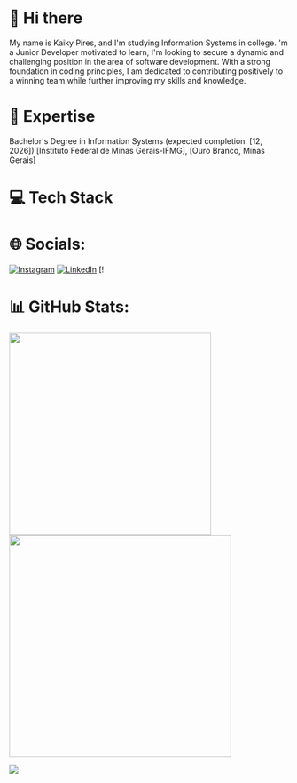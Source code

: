 # 👋 Hi there

My name is Kaiky Pires, and I'm studying Information Systems in college.
'm a Junior Developer motivated to learn, I'm looking to secure a dynamic and challenging position in the area of ​​software development. With a strong foundation in coding principles, I am dedicated to contributing positively to a winning team while further improving my skills and knowledge.


# 🚀 Expertise

Bachelor's Degree in Information Systems (expected completion: [12, 2026])
[Instituto Federal de Minas Gerais-IFMG], [Ouro Branco, Minas Gerais]


# 💻 Tech Stack


# 🌐 Socials:
[![Instagram](https://img.shields.io/badge/Instagram-%23E4405F.svg?logo=Instagram&logoColor=white)]() 
[![LinkedIn](https://img.shields.io/badge/LinkedIn-%230077B5.svg?logo=linkedin&logoColor=white)](https://www.linkedin.com/in/kaiky-pires-a63985265/) [!

# 📊 GitHub Stats:
<img src="https://github-readme-stats-wheat-two-53.vercel.app/api?username=KaikyPires&theme=neon&hide_border=false&include_all_commits=false&count_private=false"  width="364px" />                    <img src="https://github-readme-streak-stats.herokuapp.com/?user=lauragrassig&theme=neon&hide_border=false"  width="400px" />



![](https://github-readme-stats-wheat-two-53.vercel.app/api/top-langs/?username=lauragrassig&theme=neon&hide_border=false&include_all_commits=false&count_private=false&layout=compact)

